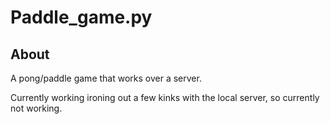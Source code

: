 # Paddle_game.py

## About

A pong/paddle game that works over a server.

Currently working ironing out a few kinks with the local server, so currently not working.
